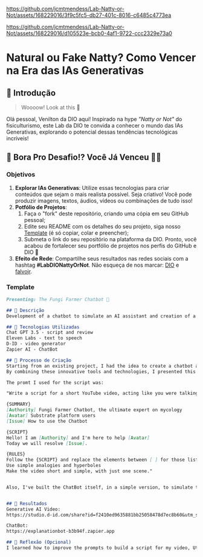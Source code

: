 

https://github.com/jcmtmendess/Lab-Natty-or-Not/assets/168229016/3f9c5fc5-db27-401c-8016-c6485c4773ea



https://github.com/jcmtmendess/Lab-Natty-or-Not/assets/168229016/d105523e-bcb0-4af1-9722-ccc2329e73a0

# Natural ou Fake Natty? Como Vencer na Era das IAs Generativas

## 🚀 Introdução

> Woooow! Look at this 👀

Olá pessoal, Venilton da DIO aqui! Inspirado na hype _"Natty or Not"_ do fisiculturismo, este Lab da DIO te convida a conhecer o mundo das IAs Generativas, explorando o potencial dessas tendências tecnológicas incríveis!

## 🎯 Bora Pro Desafio!? Você Já Venceu 💪🤓

### Objetivos

1. **Explorar IAs Generativas**: Utilize essas tecnologias para criar conteúdos que sejam o mais realista possível. Seja criativo! Você pode produzir imagens, textos, áudios, vídeos ou combinações de tudo isso!
1. **Potfólio de Projetos**:
    1. Faça o "fork" deste repositório, criando uma cópia em seu GitHub pessoal;
    2. Edite seu README com os detalhes do seu projeto, siga nosso [Template](#template) (é só copiar, colar e preencher);
    3. Submeta o link do seu repositório na plataforma da DIO. Pronto, você acabou de fortalecer seu portfólio de projetos nos perfis do GitHub e DIO 🚀
1. **Efeito de Rede**: Compartilhe seus resultados nas redes sociais com a hashtag **#LabDIONattyOrNot**. Não esqueça de nos marcar: [DIO](https://www.linkedin.com/school/dio-makethechange) e [falvojr](https://www.linkedin.com/in/falvojr).

### Template

```markdown
Presenting: The Fungi Farmer Chatbot 🍄

## 📒 Descrição
Development of a chatbot to simulate an AI assistant and creation of a YouTube video showcasing it's introduction. 

## 🤖 Tecnologias Utilizadas
Chat GPT 3.5 - script and review
Eleven Labs - text to speech
D-ID - video generator
Zapier AI - ChatBot

## 🧐 Processo de Criação
Starting from an existing project, I had the idea to create a chatbot assistant to enhance the user experience for a mobile app, a real project I'm developing. To bring this vision to life, I utilized  ChatGPT to script the chatbot's dialogue. This allowed me to craft natural, engaging conversations that the chatbot could have with users. To give the chatbot a lifelike and personable voice, I integrated ElevenLabs' text-to-speech technology. This transformed the ChatGPT-generated script into a high-quality audio output. Finally, I used the D-ID platform to create a dynamic video presentation of the chatbot. This allowed me to pair the ElevenLabs audio with an animated, virtual character that could introduce itself and explain its capabilities to users in an engaging, visual format.
By combining these innovative tools and technologies, I presented this chatbot which is poised to be a valuable asset, offering personalized support and guidance to enhance the overall user journey.

The promt I used for the script was:

"Write a script for a short YouTube video, acting like you were talking to someone who know nothing about the subject. Use the items on {SUMMARY} for the {SCRIPT}

{SUMMARY}
[Authority] Fungi Farmer Chatbot, the ultimate expert on mycology
[Avatar] Substrate platform users
[Issue] How to use the Chatbot 

{SCRIPT}
Hello! I am [Authority] and I'm here to help [Avatar]
Today we will resolve [Issue].

{RULES}
Follow the {SCRIPT} and replace the elements between [ ] for those listed above on {SUMMARY}
Use simple analogies and hyperboles
Make the video short and simple, with just one scene."


Also, I've built the ChatBot itself, in a simple version, to simulate the real one, using Zapier AI.


## 🚀 Resultados
Generative AI Video:
https://studio.d-id.com/share?id=f2410ed9635881bb25058478d7ec8b60&utm_source=copy

ChatBot:
https://explanationbot-b3b94f.zapier.app

## 💭 Reflexão (Opcional)
I learned how to improve the prompts to build a script for my video, Utilizing the 3R's technique was a game-changer, allowing me to build a script for the chatbot video that felt natural and engaging.. This was my first time employing this structured approach to prompt engineering, and I was pleasantly surprised by the results. While I did need to make some adjustments along the way, the 3R's framework provided a solid foundation that helped me generate ideas and refine the chatbot's dialogue. Bringing the chatbot I imagined to life with a human-sounding voice  was a particularly rewarding aspect of this project. Navigating the full lifecycle of ideation, development, and production also deepened my understanding of the complexities involved in creating AI-powered experiences. This project has been a great learning experience that has expanded my horizons. The future is bright, and I can't wait to see what I'll create next! 😄
 

